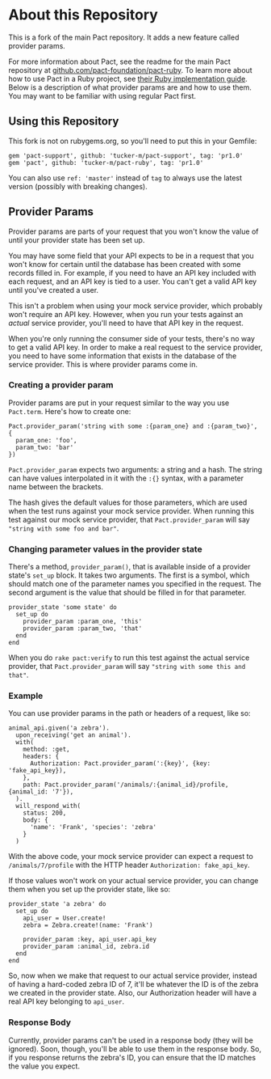 # About this Repository

This is a fork of the main Pact repository. It adds a new feature called provider params.

For more information about Pact, see the readme for the main Pact repository at
[github.com/pact-foundation/pact-ruby](https://github.com/pact-foundation/pact-ruby). To learn more about
how to use Pact in a Ruby project, see [their Ruby implementation guide](https://docs.pact.io/documentation/ruby.html).
Below is a description of what provider params are and how to use them. You may want to be familiar with using
regular Pact first.

## Using this Repository

This fork is not on rubygems.org, so you'll need to put this in your Gemfile:

```
gem 'pact-support', github: 'tucker-m/pact-support', tag: 'pr1.0'
gem 'pact', github: 'tucker-m/pact-ruby', tag: 'pr1.0'
```

You can also use `ref: 'master'` instead of `tag` to always use the latest version (possibly with breaking changes).

## Provider Params

Provider params are parts of your request that you won't know the value of until your provider state
has been set up.

You may have some field that your API expects to be in a request that you won't know for certain
until the database has been created with some records filled in. For example, if you need to have an
API key included with each request, and an API key is tied to a user. You can't get a valid
API key until you've created a user.

This isn't a problem when using your mock service provider, which probably won't
require an API key. However, when you run your tests against an *actual* service provider, you'll need
to have that API key in the request.

When you're only running the consumer side of your tests, there's no way to get
a valid API key. In order to make a real request to the service provider, you need
to have some information that exists in the database of the service provider. This is where provider
params come in.

### Creating a provider param

Provider params are put in your request similar to the way you use `Pact.term`. Here's how to create one:

```
Pact.provider_param('string with some :{param_one} and :{param_two}', {
  param_one: 'foo',
  param_two: 'bar'
})
```

`Pact.provider_param` expects two arguments: a string and a hash. The string can have values interpolated
in it with the `:{}` syntax, with a parameter name between the brackets.

The hash gives the default values
for those parameters, which are used when the test runs against your mock service provider. When running
this test against our mock service provider, that `Pact.provider_param` will say
`"string with some foo and bar"`.

### Changing parameter values in the provider state 


There's a method, `provider_param()`, that is available inside of a provider state's `set_up` block.
It takes two arguments. The first is a symbol, which should match one of the parameter names you specified
in the request. The second argument is the value that should be filled in for that parameter.

```
provider_state 'some state' do
  set_up do
    provider_param :param_one, 'this'
    provider_param :param_two, 'that'
  end
end
```

When you do `rake pact:verify` to run this test against the actual service provider, that
`Pact.provider_param` will say
`"string with some this and that"`.

### Example

You can use provider params in the path or headers of a request, like so:

```
animal_api.given('a zebra').
  upon_receiving('get an animal').
  with(
    method: :get,
    headers: {
      Authorization: Pact.provider_param(':{key}', {key: 'fake_api_key}),
    },
    path: Pact.provider_param('/animals/:{animal_id}/profile, {animal_id: '7'}),
  ).
  will_respond_with(
    status: 200,
    body: {
      'name': 'Frank', 'species': 'zebra'
    }
  )
```

With the above code, your mock service provider can expect a request to `/animals/7/profile` with the HTTP
header `Authorization: fake_api_key`.

If those values won't work on your actual service provider, you can change them when you set up the
provider state, like so:

```
provider_state 'a zebra' do
  set_up do
    api_user = User.create!
    zebra = Zebra.create!(name: 'Frank')
  
    provider_param :key, api_user.api_key
    provider_param :animal_id, zebra.id
  end
end
```

So, now when we make that request to our actual service provider, instead of having a hard-coded
zebra ID of 7, it'll be whatever the ID is of the zebra we created in the provider state. Also,
our Authorization header will have a real API key belonging to `api_user`.

### Response Body

Currently, provider params can't be used in a response body (they will be ignored). Soon, though,
you'll be able to use them in the response body. So, if you response returns the zebra's ID, you can
ensure that the ID matches the value you expect.
